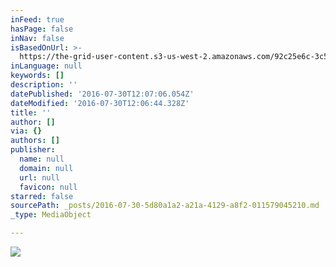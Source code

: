```yaml
---
inFeed: true
hasPage: false
inNav: false
isBasedOnUrl: >-
  https://the-grid-user-content.s3-us-west-2.amazonaws.com/92c25e6c-3c56-415d-9334-19bd11c3810b.png
inLanguage: null
keywords: []
description: ''
datePublished: '2016-07-30T12:07:06.054Z'
dateModified: '2016-07-30T12:06:44.328Z'
title: ''
author: []
via: {}
authors: []
publisher:
  name: null
  domain: null
  url: null
  favicon: null
starred: false
sourcePath: _posts/2016-07-30-5d80a1a2-a21a-4129-a8f2-011579045210.md
_type: MediaObject

---
```

![](https://the-grid-user-content.s3-us-west-2.amazonaws.com/92c25e6c-3c56-415d-9334-19bd11c3810b.png)